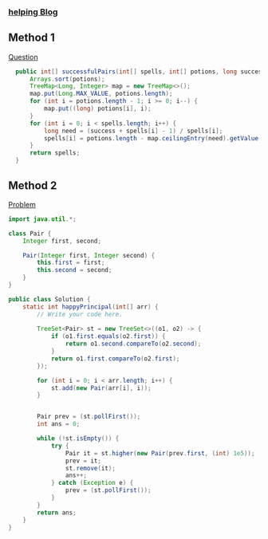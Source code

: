 
### [helping Blog](https://stackoverflow.com/questions/56623268/is-there-a-proper-upperbound-and-lowerbound-for-collection-and-or-arrays-in-java) <br>

## Method 1

[Question](https://leetcode.com/problems/successful-pairs-of-spells-and-potions/) <br>

```java
  public int[] successfulPairs(int[] spells, int[] potions, long success) {
      Arrays.sort(potions);
      TreeMap<Long, Integer> map = new TreeMap<>();
      map.put(Long.MAX_VALUE, potions.length);
      for (int i = potions.length - 1; i >= 0; i--) {
          map.put((long) potions[i], i);
      }
      for (int i = 0; i < spells.length; i++) {
          long need = (success + spells[i] - 1) / spells[i];
          spells[i] = potions.length - map.ceilingEntry(need).getValue();
      }
      return spells;
  }
```


## Method 2

[Problem](https://www.codingninjas.com/codestudio/problems/happy-principal_5243930?leftPanelTab=0)

```java
import java.util.*;

class Pair {
    Integer first, second;

    Pair(Integer first, Integer second) {
        this.first = first;
        this.second = second;
    }
}

public class Solution {
    static int happyPrincipal(int[] arr) {
        // Write your code here.
        
        TreeSet<Pair> st = new TreeSet<>((o1, o2) -> {
            if (o1.first.equals(o2.first)) {
                return o1.second.compareTo(o2.second);
            }
            return o1.first.compareTo(o2.first);
        });

        for (int i = 0; i < arr.length; i++) {
            st.add(new Pair(arr[i], i));
        }


        Pair prev = (st.pollFirst());
        int ans = 0;

        while (!st.isEmpty()) {
            try {
                Pair it = st.higher(new Pair(prev.first, (int) 1e5));
                prev = it;
                st.remove(it);
                ans++;
            } catch (Exception e) {
                prev = (st.pollFirst());
            }
        }
        return ans;
    }
}
```
